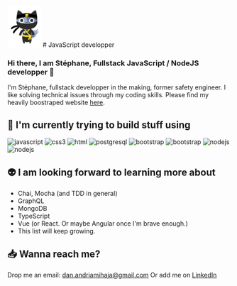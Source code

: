 <img src="https://github.com/Dananando/Dananando/blob/main/img/cover.png" width="15%" height="15%">
# JavaScript developper

### Hi there, I am Stéphane, Fullstack JavaScript / NodeJS developper 👋

I'm Stéphane, fullstack developper in the making, former safety engineer.
I like solving technical issues through my coding skills.
Please find my heavily boostraped website [here](https://dananando.github.io/startbootstrap-freelancer/).

## :mage: I'm currently trying to build stuff using

<img src="https://img.shields.io/badge/JavaScript-F7DF1E?style=for-the-badge&logo=javascript&logoColor=black" alt="javascript" title="JavaScript"/>

<img src="https://img.shields.io/badge/CSS3-1572B6?style=for-the-badge&logo=css3&logoColor=white" alt="css3" title="css"/>
<img src="https://img.shields.io/badge/HTML5-E34F26?style=for-the-badge&logo=html5&logoColor=white" alt="html" title="html"/>

<img src="https://img.shields.io/badge/PostgreSQL-316192?style=for-the-badge&logo=postgresql&logoColor=white" alt="postgresql" title="postgresql"/>

<img src="https://img.shields.io/badge/Bootstrap-563D7C?style=for-the-badge&logo=bootstrap&logoColor=white" alt="bootstrap" title="bootstrap"/>
<img src="https://img.shields.io/badge/Insomnia-5849be?style=for-the-badge&logo=Insomnia&logoColor=white" alt="bootstrap" title="bootstrap"/>

<img src="https://img.shields.io/badge/Node.js-339933?style=for-the-badge&logo=nodedotjs&logoColor=white" alt="nodejs" title = "nodejs"/>
<img src="https://img.shields.io/badge/Express.js-000000?style=for-the-badge&logo=express&logoColor=white" alt="nodejs" title = "nodejs"/>

## :alien: I am looking forward to learning more about
- Chai, Mocha (and TDD in general)
- GraphQL
- MongoDB
- TypeScript
- Vue (or React. Or maybe Angular once I'm brave enough.)
- This list will keep growing.

## :inbox_tray: Wanna reach me?
Drop me an email: dan.andriamihaja@gmail.com
Or add me on [LinkedIn](https://www.linkedin.com/in/sandriamihaja/)



<!--
**Dananando/Dananando** is a ✨ _special_ ✨ repository because its `README.md` (this file) appears on your GitHub profile.

Here are some ideas to get you started:

- 🔭 I’m currently working on ...
- 🌱 I’m currently learning ...
- 👯 I’m looking to collaborate on ...
- 🤔 I’m looking for help with ...
- 💬 Ask me about ...
- 📫 How to reach me: ...
- 😄 Pronouns: ...
- ⚡ Fun fact: ...
-->
